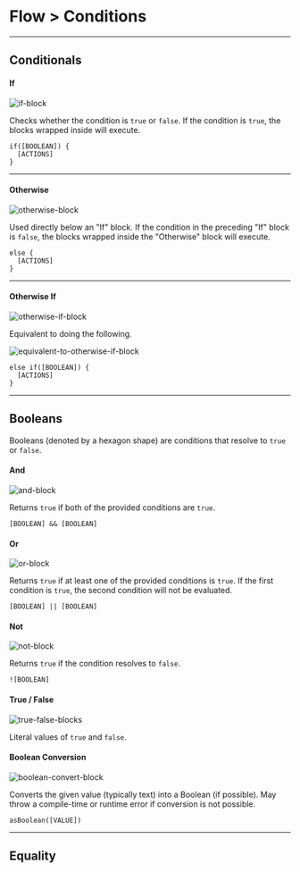 # Flow > Conditions

***

## Conditionals

#### If

![if-block](http://static.stencyl.com/pedia2/blocks/flow/flow_conditionals/If.png)

Checks whether the condition is `true` or `false`. If the condition is `true`, the blocks wrapped inside will execute.

```
if([BOOLEAN]) {
  [ACTIONS]
}
```

***

#### Otherwise

![otherwise-block](http://static.stencyl.com/pedia2/blocks/flow/flow_conditionals/Otherwise.png)

Used directly below an "If" block. If the condition in the preceding "If" block is `false`, the blocks wrapped inside the "Otherwise" block will execute.

```
else {
  [ACTIONS]
}
```

***

#### Otherwise If

![otherwise-if-block](http://static.stencyl.com/pedia2/blocks/flow/flow_conditionals/OtherwiseIf.png)

Equivalent to doing the following.

![equivalent-to-otherwise-if-block](http://static.stencyl.com/pedia2/blocks/flow/flow_conditionals/OtherwiseIf2.png)

```
else if([BOOLEAN]) {
  [ACTIONS]
}
```

***

## Booleans

Booleans (denoted by a hexagon shape) are conditions that resolve to `true` or `false`.

#### And

![and-block](http://static.stencyl.com/pedia2/blocks/flow/flow_conditionals/And.png)

Returns `true` if both of the provided conditions are `true`.

```
[BOOLEAN] && [BOOLEAN]
```

#### Or

![or-block](http://static.stencyl.com/pedia2/blocks/flow/flow_conditionals/Or.png)

Returns `true` if at least one of the provided conditions is `true`. If the first condition is `true`, the second condition will not be evaluated.

```
[BOOLEAN] || [BOOLEAN]
```

#### Not

![not-block](http://static.stencyl.com/pedia2/blocks/flow/flow_conditionals/Not.png)

Returns `true` if the condition resolves to `false`.

```
![BOOLEAN]
```

#### True / False

![true-false-blocks](http://static.stencyl.com/pedia2/blocks/flow/flow_conditionals/TrueFalse.png)

Literal values of `true` and `false`.

#### Boolean Conversion

![boolean-convert-block](http://static.stencyl.com/pedia2/blocks/flow/flow_conditionals/BooConvert.png)

Converts the given value (typically text) into a Boolean (if possible). May throw a compile-time or runtime error if conversion is not possible.

```
asBoolean([VALUE])
```

***

## Equality
